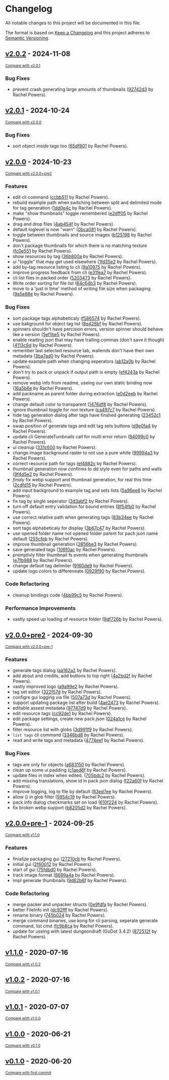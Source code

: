 # Changelog

All notable changes to this project will be documented in this file.

The format is based on [Keep a Changelog](http://keepachangelog.com/en/1.0.0/)
and this project adheres to [Semantic Versioning](http://semver.org/spec/v2.0.0.html).

<!-- insertion marker -->
## [v2.0.2](https://github.com/Ryex/Dungeondraft-GoPackager/releases/tag/v2.0.2) - 2024-11-08

<small>[Compare with v2.0.1](https://github.com/Ryex/Dungeondraft-GoPackager/compare/v2.0.1...v2.0.2)</small>

### Bug Fixes

- prevent crash generating large amounts of thumbnails ([92742d3](https://github.com/Ryex/Dungeondraft-GoPackager/commit/92742d3185e72104954947b4da33f5917dbcd519) by Rachel Powers).

## [v2.0.1](https://github.com/Ryex/Dungeondraft-GoPackager/releases/tag/v2.0.1) - 2024-10-24

<small>[Compare with v2.0.0](https://github.com/Ryex/Dungeondraft-GoPackager/compare/v2.0.0...v2.0.1)</small>

### Bug Fixes

- sort object *inside* tags too ([65df801](https://github.com/Ryex/Dungeondraft-GoPackager/commit/65df801f0a1fdf97ecdd7dd3e5ab7b584011ef46) by Rachel Powers).

## [v2.0.0](https://github.com/Ryex/Dungeondraft-GoPackager/releases/tag/v2.0.0) - 2024-10-23

<small>[Compare with v2.0.0+pre2](https://github.com/Ryex/Dungeondraft-GoPackager/compare/v2.0.0+pre2...v2.0.0)</small>

### Features

- edit cli command ([ccbb511](https://github.com/Ryex/Dungeondraft-GoPackager/commit/ccbb5115f2d2499e42b0e792d0c32fb02fc473f6) by Rachel Powers).
- rebuild example path when switching between split and delimited mode for tag generation ([1dd0e4c](https://github.com/Ryex/Dungeondraft-GoPackager/commit/1dd0e4c851aae9fa77c483c0e1d111df67112dcf) by Rachel Powers).
- make "show thumbnails" toggle remembered ([e2dff05](https://github.com/Ryex/Dungeondraft-GoPackager/commit/e2dff05e43d887a6be4afa7b0d21132c38678f44) by Rachel Powers).
- drag and drop files ([4ab454f](https://github.com/Ryex/Dungeondraft-GoPackager/commit/4ab454f8da52c80191a45353a44ec3ba8b969f05) by Rachel Powers).
- default loglevel is now "warn" ([0bca081](https://github.com/Ryex/Dungeondraft-GoPackager/commit/0bca081b7b730303eeb348897c614bb3047ebaf2) by Rachel Powers).
- toggle between thumbnails and source images ([b125198](https://github.com/Ryex/Dungeondraft-GoPackager/commit/b1251983dba672f0d79fd3e24248eb526771c7bf) by Rachel Powers).
- don't package thumbnails for which there is no matching texture ([fc0e551](https://github.com/Ryex/Dungeondraft-GoPackager/commit/fc0e551f8709653f517cd34e59aeaa6688ddd910) by Rachel Powers).
- show resources by tag ([36b800a](https://github.com/Ryex/Dungeondraft-GoPackager/commit/36b800ac187b5cccd87678785f60bea9540d7687) by Rachel Powers).
- ui "toggle" that may get used elsewhere ([1fd35e2](https://github.com/Ryex/Dungeondraft-GoPackager/commit/1fd35e23547d32c53be8fdaf6f2fddc7e4e40f57) by Rachel Powers).
- add by-tag resource listing to cli ([9a10975](https://github.com/Ryex/Dungeondraft-GoPackager/commit/9a109750760264e820e41a1d92e98f8be60732e6) by Rachel Powers).
- improve progress feedback from cli ([e31fea7](https://github.com/Ryex/Dungeondraft-GoPackager/commit/e31fea72feb0ba29ee7a028546b3a40f6feb4a9d) by Rachel Powers).
- cli list files in packed order ([5203473](https://github.com/Ryex/Dungeondraft-GoPackager/commit/5203473094b7e9bf2e0ccff4ebdfb401cab66143) by Rachel Powers).
- Write order sorting for file list ([64c64b3](https://github.com/Ryex/Dungeondraft-GoPackager/commit/64c64b37bb0f23609ae7bf6341bed3cb1ed20169) by Rachel Powers).
- move to a 'just in time' method of writing file size when packaging ([9a5e88e](https://github.com/Ryex/Dungeondraft-GoPackager/commit/9a5e88ecb0c561726ca93b09b0c02de0d390b837) by Rachel Powers).

### Bug Fixes

- sort package tags alphabeticaly ([f586574](https://github.com/Ryex/Dungeondraft-GoPackager/commit/f58657473deb20c73d4873b45d0065a58b9aeed3) by Rachel Powers).
- use bakground for object tag list ([8e428bf](https://github.com/Ryex/Dungeondraft-GoPackager/commit/8e428bfe27fdd07838b2a1bcb42b6d67111408f7) by Rachel Powers).
- spinners shouldn't have percision errors, version spinner should behave like a version ([5ef1be5](https://github.com/Ryex/Dungeondraft-GoPackager/commit/5ef1be56fb1cead9ff9ec2bae1498e9ef62c1e2d) by Rachel Powers).
- enable reading json that may have trailing commas (don't save it though) ([4113c6d](https://github.com/Ryex/Dungeondraft-GoPackager/commit/4113c6d05249d341c9bd4847b3c426c56e58203b) by Rachel Powers).
- remember last selected resource tab, wallends don't have their own metadata ([3ba7ad0](https://github.com/Ryex/Dungeondraft-GoPackager/commit/3ba7ad0398f32d85ee9468c3dfed5449d567514e) by Rachel Powers).
- update example path when changing seperators ([ab12a0b](https://github.com/Ryex/Dungeondraft-GoPackager/commit/ab12a0bcd39392d13db69f5cd3c8624e12476130) by Rachel Powers).
- don't try to pack or unpack if output path is empty ([ef4243a](https://github.com/Ryex/Dungeondraft-GoPackager/commit/ef4243a500e8cb95a5148f27df035842b19b5789) by Rachel Powers).
- remove webp info from readme, useing our own static binding now ([16a5b6e](https://github.com/Ryex/Dungeondraft-GoPackager/commit/16a5b6e348ecdf46a8eef342f4a8042a8d135202) by Rachel Powers).
- add packname as parent folder during extraction ([e0d2eeb](https://github.com/Ryex/Dungeondraft-GoPackager/commit/e0d2eebd07cf8aefa0f1462587833777be320d8e) by Rachel Powers).
- change default color to transparent ([1476df8](https://github.com/Ryex/Dungeondraft-GoPackager/commit/1476df8237809df4b2ea7d695965287aeab0ef9f) by Rachel Powers).
- ignore thumbnail toggle for  non texture ([ca497c7](https://github.com/Ryex/Dungeondraft-GoPackager/commit/ca497c762aeb459002a390854738ce5149703948) by Rachel Powers).
- hide tag generation dialog after tags have finshed generating ([23452c1](https://github.com/Ryex/Dungeondraft-GoPackager/commit/23452c1980b4809188423b6aed07dc4db7b713de) by Rachel Powers).
- swap position of generate tags and edit tag sets buttons ([d9e0fa4](https://github.com/Ryex/Dungeondraft-GoPackager/commit/d9e0fa4c2b0ceaaf2a51c2aeba45d8c2ac2c3588) by Rachel Powers).
- update cli GenerateTumbnails call for multi error return ([84099c0](https://github.com/Ryex/Dungeondraft-GoPackager/commit/84099c08bd64a38f7572fbe0ec8cc86dabc72775) by Rachel Powers).
- ui cleanup ([331c600](https://github.com/Ryex/Dungeondraft-GoPackager/commit/331c6009c6c79633731ac12712caa8c690a4b51d) by Rachel Powers).
- change image background raster to not use a pure white ([99994a3](https://github.com/Ryex/Dungeondraft-GoPackager/commit/99994a3471bd291ad1979a97facb3b9d268626e4) by Rachel Powers).
- correct resource path for tags ([ef4882c](https://github.com/Ryex/Dungeondraft-GoPackager/commit/ef4882cc3e2243c2afa3d0ea630ece189a88d79e) by Rachel Powers).
- thumbnail generation now confirms to dd style even for paths and walls ([9f4d5e2](https://github.com/Ryex/Dungeondraft-GoPackager/commit/9f4d5e261eee2c269f5d262562455dd8ed5a1a4e) by Rachel Powers).
- *finaly* fix webp support and thumbnail generation, for real this time ([2cdfd15](https://github.com/Ryex/Dungeondraft-GoPackager/commit/2cdfd1506dda4bb026c28325788dcc80ebf4077e) by Rachel Powers).
- add input background to example tag and sets lists ([5a96ee6](https://github.com/Ryex/Dungeondraft-GoPackager/commit/5a96ee6d260692b07c60dc6e3ba785001c8ffdc4) by Rachel Powers).
- fix tag by single seperator ([3d3abf2](https://github.com/Ryex/Dungeondraft-GoPackager/commit/3d3abf269daf1e069eccd97ac841f33161c3c1ad) by Rachel Powers).
- turn off default entry validation for bound entries ([8f54fb0](https://github.com/Ryex/Dungeondraft-GoPackager/commit/8f54fb0e343840c6f5508f4e85e74576b622d8e1) by Rachel Powers).
- use correct relative path when generating tags ([83b34ee](https://github.com/Ryex/Dungeondraft-GoPackager/commit/83b34eebf3759a431a0f5f1cb8676857dd273bc6) by Rachel Powers).
- sort tags alphabeticaly for display ([3b67c47](https://github.com/Ryex/Dungeondraft-GoPackager/commit/3b67c47b971498e4597cfd3148cea5416c2894ab) by Rachel Powers).
- use opened folder name not opened folder parent for pach json name default ([255cfeb](https://github.com/Ryex/Dungeondraft-GoPackager/commit/255cfeb178a9154678ed47448a54cfec2b1351f8) by Rachel Powers).
- improve thumbnail generation ([2856be3](https://github.com/Ryex/Dungeondraft-GoPackager/commit/2856be332835af57d6fc806876b068f868cbd41d) by Rachel Powers).
- save generated tags ([106f0ac](https://github.com/Ryex/Dungeondraft-GoPackager/commit/106f0acde7753ff908af6a9445f756a1e6e98333) by Rachel Powers).
- premptivly filter thumbnail fs events when generating thumbnails ([e7fb988](https://github.com/Ryex/Dungeondraft-GoPackager/commit/e7fb988267c67c3d98a25a1cdfd4f9d8da8ba526) by Rachel Powers).
- change default tag delimiter ([9160de9](https://github.com/Ryex/Dungeondraft-GoPackager/commit/9160de97c390859d9ad2eb2189b314d8bd3b34fc) by Rachel Powers).
- update logo colors to differeneate ([0929f90](https://github.com/Ryex/Dungeondraft-GoPackager/commit/0929f90c3f19a6407e8194ab2fc7c053b6518c97) by Rachel Powers).

### Code Refactoring

- cleanup bindings code ([4bb99c5](https://github.com/Ryex/Dungeondraft-GoPackager/commit/4bb99c5c56da309032969e97d5609e4ac22ae89b) by Rachel Powers).

### Performance Improvements

- vastly speed up loading of resource folder ([9df726b](https://github.com/Ryex/Dungeondraft-GoPackager/commit/9df726b545760a235bc68c946066f304d3bf5475) by Rachel Powers).

## [v2.0.0+pre2](https://github.com/Ryex/Dungeondraft-GoPackager/releases/tag/v2.0.0+pre2) - 2024-09-30

<small>[Compare with v2.0.0+pre-1](https://github.com/Ryex/Dungeondraft-GoPackager/compare/v2.0.0+pre-1...v2.0.0+pre2)</small>

### Features

- generate tags dialog ([aa162a2](https://github.com/Ryex/Dungeondraft-GoPackager/commit/aa162a247ff2047c9ee20f67820a3c3ff1586bea) by Rachel Powers).
- add about and credits, add buttons to top right ([4a2bd2f](https://github.com/Ryex/Dungeondraft-GoPackager/commit/4a2bd2ffc9bf19e3ba5dcf40efe5bf60507a5d37) by Rachel Powers).
- vastly improved logo ([a9a99e2](https://github.com/Ryex/Dungeondraft-GoPackager/commit/a9a99e2fd0c8de9b3214ef9f64562b1b79c3dfe3) by Rachel Powers).
- tag set editor ([322f57d](https://github.com/Ryex/Dungeondraft-GoPackager/commit/322f57d8d72f0ddf1360fe0af5b4c2ca010c9cdd) by Rachel Powers).
- configre gui logging via file ([507a73d](https://github.com/Ryex/Dungeondraft-GoPackager/commit/507a73d8e164b99cb600c11521e1af82d982bee6) by Rachel Powers).
- support updating package list after build ([4ae2473](https://github.com/Ryex/Dungeondraft-GoPackager/commit/4ae2473df4dd888c953990b2bcfd995aa1b34dbf) by Rachel Powers).
- editable assest metadata ([97747d9](https://github.com/Ryex/Dungeondraft-GoPackager/commit/97747d9f45c63015946901df57b7aee4b41497a1) by Rachel Powers).
- edit resource tags ([cc92de1](https://github.com/Ryex/Dungeondraft-GoPackager/commit/cc92de1a797245340acd525dae4aef7877257912) by Rachel Powers).
- edit package settings, create new pack.json ([024a1ce](https://github.com/Ryex/Dungeondraft-GoPackager/commit/024a1ce1cac64aff3485396970c450da264f51e0) by Rachel Powers).
- filter resource list with globs ([3d991f9](https://github.com/Ryex/Dungeondraft-GoPackager/commit/3d991f9bbe9e3d67b4070381252a98ee80f7931c) by Rachel Powers).
- `list tags` cli command ([3346bd8](https://github.com/Ryex/Dungeondraft-GoPackager/commit/3346bd85072673ce5de89d8fdb88388b42a51931) by Rachel Powers).
- read and write tags and metadata ([4774eef](https://github.com/Ryex/Dungeondraft-GoPackager/commit/4774eefccf7b9f0497bea749dc53a20c8f9d9d39) by Rachel Powers).

### Bug Fixes

- tags are only for objects ([a683150](https://github.com/Ryex/Dungeondraft-GoPackager/commit/a683150bdecb90fd9dfcd2096844778b4016448f) by Rachel Powers).
- clean up some ui padding ([c1aed6f](https://github.com/Ryex/Dungeondraft-GoPackager/commit/c1aed6f8bba14d9f71771907be2b35d8c67d5499) by Rachel Powers).
- update files in index when edited. ([705bdc2](https://github.com/Ryex/Dungeondraft-GoPackager/commit/705bdc2350ae86a30d3d607be8b4dc529cbc5417) by Rachel Powers).
- add missing translations, show id in pack json dialog ([f22a60f](https://github.com/Ryex/Dungeondraft-GoPackager/commit/f22a60fc6704c19de0d14f9eb9a15b606745e0e6) by Rachel Powers).
- improve logging, log to file by default ([83ed7ee](https://github.com/Ryex/Dungeondraft-GoPackager/commit/83ed7ee2c6d1dab9690f12a0496f3440e734ea0a) by Rachel Powers).
- allow () in glob filter ([5954c19](https://github.com/Ryex/Dungeondraft-GoPackager/commit/5954c1993b1cdeb936e0f4f39381a548e9494271) by Rachel Powers).
- pack info dialog checkmarks set on load ([610f224](https://github.com/Ryex/Dungeondraft-GoPackager/commit/610f2245b4a2889b29416c0f9847aced2882a2ad) by Rachel Powers).
- fix broken webp support ([b8205d2](https://github.com/Ryex/Dungeondraft-GoPackager/commit/b8205d2c14f5bf6a28777f39ce8e69cfdb072353) by Rachel Powers).

## [v2.0.0+pre-1](https://github.com/Ryex/Dungeondraft-GoPackager/releases/tag/v2.0.0+pre-1) - 2024-09-25

<small>[Compare with v1.1.0](https://github.com/Ryex/Dungeondraft-GoPackager/compare/v1.1.0...v2.0.0+pre-1)</small>

### Features

- finialize packaging gui ([27210cb](https://github.com/Ryex/Dungeondraft-GoPackager/commit/27210cb576d49edeaf3793e71bca537ab3f73069) by Rachel Powers).
- initial gui ([2f60012](https://github.com/Ryex/Dungeondraft-GoPackager/commit/2f600127f1c6918a5ef4f43554cb14d2d72d1369) by Rachel Powers).
- start of gui ([75fdbd0](https://github.com/Ryex/Dungeondraft-GoPackager/commit/75fdbd07b88885548c9a56974a522c071bb6aa38) by Rachel Powers).
- track image format ([8699a4a](https://github.com/Ryex/Dungeondraft-GoPackager/commit/8699a4a5321e790be87a0d713f2f9572043a873d) by Rachel Powers).
- impl generate thumbnails ([9d62b6f](https://github.com/Ryex/Dungeondraft-GoPackager/commit/9d62b6f631016660fed7587b20d219ba7ede02b5) by Rachel Powers).

### Code Refactoring

- merge packer and unpacker structs ([0e9fdfa](https://github.com/Ryex/Dungeondraft-GoPackager/commit/0e9fdfadca20dcdcb33a83d44de50b72d76dc5e9) by Rachel Powers).
- better FileInfo init ([dc92fff](https://github.com/Ryex/Dungeondraft-GoPackager/commit/dc92fffeed05a5092b24710d90b66d363b731217) by Rachel Powers).
- rename binary ([745b024](https://github.com/Ryex/Dungeondraft-GoPackager/commit/745b024d592c011e6f706a4e22deeeef88fa84dc) by Rachel Powers).
- merge command binaries, use kong for cli parsing, seperate generate command, list cmd ([fc9b8ca](https://github.com/Ryex/Dungeondraft-GoPackager/commit/fc9b8ca7ac15eaed1f291d8ff9fb0b48ca689901) by Rachel Powers).
- update for useing with latest dungeondraft (GoDot 3.4.2) ([872512f](https://github.com/Ryex/Dungeondraft-GoPackager/commit/872512faec06d52be95b93ecef39c0a46cfe391e) by Rachel Powers).

## [v1.1.0](https://github.com/Ryex/Dungeondraft-GoPackager/releases/tag/v1.1.0) - 2020-07-16

<small>[Compare with v1.0.2](https://github.com/Ryex/Dungeondraft-GoPackager/compare/v1.0.2...v1.1.0)</small>

## [v1.0.2](https://github.com/Ryex/Dungeondraft-GoPackager/releases/tag/v1.0.2) - 2020-07-16

<small>[Compare with v1.0.1](https://github.com/Ryex/Dungeondraft-GoPackager/compare/v1.0.1...v1.0.2)</small>

## [v1.0.1](https://github.com/Ryex/Dungeondraft-GoPackager/releases/tag/v1.0.1) - 2020-07-07

<small>[Compare with v1.0.0](https://github.com/Ryex/Dungeondraft-GoPackager/compare/v1.0.0...v1.0.1)</small>

## [v1.0.0](https://github.com/Ryex/Dungeondraft-GoPackager/releases/tag/v1.0.0) - 2020-06-21

<small>[Compare with v0.1.0](https://github.com/Ryex/Dungeondraft-GoPackager/compare/v0.1.0...v1.0.0)</small>

## [v0.1.0](https://github.com/Ryex/Dungeondraft-GoPackager/releases/tag/v0.1.0) - 2020-06-20

<small>[Compare with first commit](https://github.com/Ryex/Dungeondraft-GoPackager/compare/b36d63374d2e7f5ca3f5553c37d12561dcc3956b...v0.1.0)</small>
